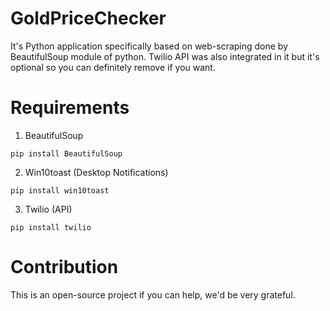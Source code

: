 # GoldPriceChecker

It's Python application specifically based on web-scraping done by BeautifulSoup module of python.
Twilio API was also integrated in it but it's optional so you can definitely remove if you want.

# Requirements

1. BeautifulSoup

```pip install BeautifulSoup```

2. Win10toast (Desktop Notifications)

```pip install win10toast```

3. Twilio (API)

```pip install twilio```

# Contribution

This is an open-source project if you can help, we'd be very grateful.
